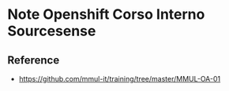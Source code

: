 # Note Openshift Corso Interno Sourcesense

## Reference

- https://github.com/mmul-it/training/tree/master/MMUL-OA-01

